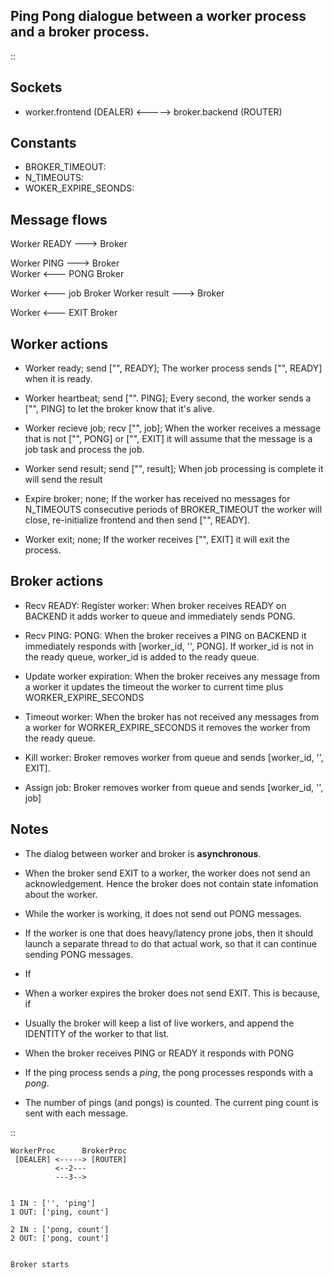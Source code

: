 Ping Pong dialogue between a worker process and a broker process. 
-------------



::

## Sockets
* worker.frontend (DEALER) <-----> broker.backend (ROUTER)

## Constants

* BROKER_TIMEOUT: 
* N_TIMEOUTS:
* WOKER_EXPIRE_SEONDS:


## Message flows

Worker READY  --->          Broker

Worker PING   --->          Broker<br/>
Worker        <---  PONG    Broker

Worker        <---  job     Broker
Worker result --->          Broker

Worker        <---  EXIT    Broker


## Worker actions

* Worker ready; send ["", READY]; The worker process sends ["", READY] when it is ready. 
* Worker heartbeat; send ["". PING]; Every second, the worker sends a ["", PING] to let the broker know that it's alive. 
* Worker recieve job; recv ["", job]; When the worker receives a message that is not ["", PONG] or ["", EXIT] it will assume that the message is a job task and process the job. 
* Worker send result; send ["", result]; When job processing is complete it will send the result

* Expire broker; none; If the worker has received no messages for N_TIMEOUTS consecutive periods of BROKER_TIMEOUT the worker will close, re-initialize frontend and then send ["", READY].
* Worker exit; none; If the worker receives ["", EXIT] it will exit the process. 



## Broker actions
<!-- Broker ready: The broker will have no registered workers, so it does nothing. -->
* Recv READY: Register worker: When broker receives READY on BACKEND it adds worker to queue and immediately sends PONG.
* Recv PING: PONG: When the broker receives a PING on BACKEND it immediately responds with [worker_id, '', PONG]. If worker_id is not in the ready queue, worker_id is added to the ready queue.


* Update worker expiration: When the broker receives any message from a worker it updates the timeout the worker to current time plus WORKER_EXPIRE_SECONDS
* Timeout worker: When the broker has not received any messages from a worker for WORKER_EXPIRE_SECONDS it removes the worker from the ready queue.
* Kill worker: Broker removes worker from queue and sends [worker_id, '', EXIT]. 
* Assign job: Broker removes worker from queue and sends [worker_id, '', job] 

## Notes
* The dialog between worker and broker is **asynchronous**.
* When the broker send EXIT to a worker, the worker does not send an acknowledgement. Hence the broker does not contain state infomation about the worker.
* While the worker is working, it does not send out PONG messages. 

* If the worker is one that does heavy/latency prone jobs, then it should launch a separate thread to do that actual work, so that it can continue sending PONG messages.
* If 

* When a worker expires the broker does not send EXIT. This is because, if 


* Usually the broker will keep a list of live workers, and append the IDENTITY of the worker to that list.
* When the broker receives PING or READY it responds with PONG

* If the ping process sends a *ping*, the pong processes responds with a
  *pong*.
* The number of pings (and pongs) is counted. The current ping count is
  sent with each message.

::

    WorkerProc      BrokerProc
     [DEALER] <-----> [ROUTER]
              <--2---
              ---3-->


    1 IN : ['', 'ping']
    1 OUT: ['ping, count']

    2 IN : ['pong, count']
    2 OUT: ['pong, count']


    Broker starts
